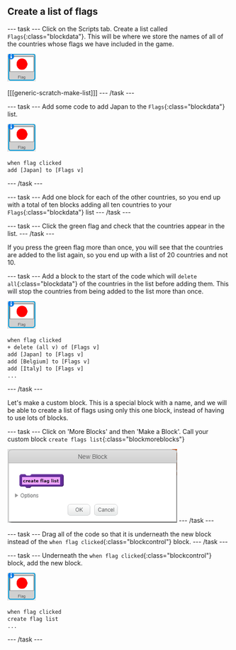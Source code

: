 ## Create a list of flags

--- task ---
Click on the Scripts tab. Create a list called `Flags`{:class="blockdata"}. This will be where we store the names of all of the countries whose flags we have included in the game.

![Flag sprite](images/flag-sprite.png)

[[[generic-scratch-make-list]]]
--- /task ---

--- task ---
Add some code to add Japan to the `Flags`{:class="blockdata"} list.

![Flag sprite](images/flag-sprite.png)

```blocks
when flag clicked
add [Japan] to [Flags v]
```
--- /task ---

--- task ---
Add one block for each of the other countries, so you end up with a total of ten blocks adding all ten countries to your `Flags`{:class="blockdata"} list
--- /task ---

--- task ---
Click the green flag and check that the countries appear in the list.
--- /task ---

If you press the green flag more than once, you will see that the countries are added to the list again, so you end up with a list of 20 countries and not 10.

--- task ---
Add a block to the start of the code which will `delete all`{:class="blockdata"} of the countries in the list before adding them. This will stop the countries from being added to the list more than once.

![Flag sprite](images/flag-sprite.png)

```blocks
when flag clicked
+ delete (all v) of [Flags v]
add [Japan] to [Flags v]
add [Belgium] to [Flags v]
add [Italy] to [Flags v]
...
```

--- /task ---

Let's make a custom block. This is a special block with a name, and we will be able to create a list of flags using only this one block, instead of having to use lots of blocks.

--- task ---
Click on 'More Blocks' and then 'Make a Block'. Call your custom block `create flags list`{:class="blockmoreblocks"}

![Add a block](images/add-block.png)
--- /task ---

--- task ---
Drag all of the code so that it is underneath the new block instead of the  `when flag clicked`{:class="blockcontrol"} block.
--- /task ---

--- task ---
Underneath the `when flag clicked`{:class="blockcontrol"} block, add the new block.

![Flag sprite](images/flag-sprite.png)

```blocks
when flag clicked
create flag list
...
```

--- /task ---  
